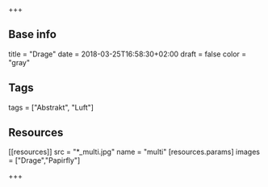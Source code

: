 +++

## Base info
title = "Drage"
date = 2018-03-25T16:58:30+02:00
draft = false
color = "gray"

## Tags
tags = ["Abstrakt", "Luft"]

## Resources
[[resources]]
  src = "*_multi.jpg"
  name = "multi"
 [resources.params]
    images = ["Drage","Papirfly"]

+++


